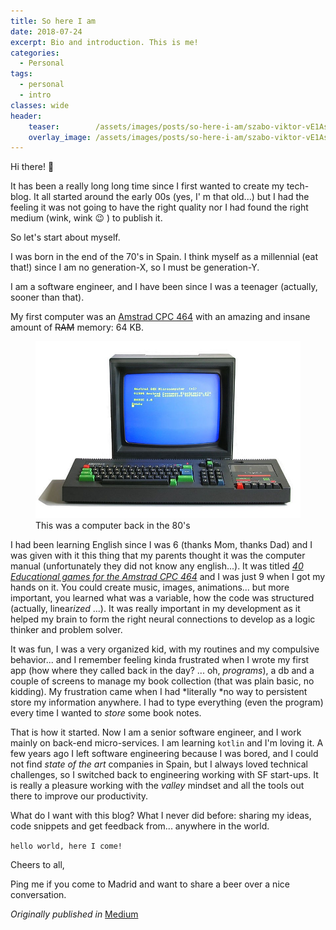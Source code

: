 ```yaml
---
title: So here I am
date: 2018-07-24
excerpt: Bio and introduction. This is me!
categories:
  - Personal
tags:
  - personal
  - intro
classes: wide
header:
    teaser:        /assets/images/posts/so-here-i-am/szabo-viktor-vE1As8YoJRs-unsplash-rotated.webp
    overlay_image: /assets/images/posts/so-here-i-am/szabo-viktor-vE1As8YoJRs-unsplash-rotated.webp
---
```


Hi there! :wave:

It has been a really long long time since I first wanted to create my tech-blog. It all started around the early 
00s (yes, I' m that old...) but I had the feeling it was not going to have the right quality nor I had found the right 
medium (wink, wink :wink: ) to publish it.

So let's start about myself.

I was born in the end of the 70's in Spain. I think myself as a millennial (eat that!) since I am no generation-X, so I 
must be generation-Y.

I am a software engineer, and I have been since I was a teenager (actually, sooner than that).

My first computer was an [Amstrad CPC 464](https://en.wikipedia.org/wiki/Amstrad_CPC#CPC464) with an amazing and insane 
amount of ~~RAM~~ memory: 64 KB.

<figure>
    <img src="/assets/images/posts/so-here-i-am/amstrad-cpc.jpeg" alt="This was a computer back in the 80's">
    <figcaption>This was a computer back in the 80's</figcaption>
</figure>

I had been learning English since I was 6 (thanks Mom, thanks Dad) and I was given with it this thing that my parents 
thought it was the computer manual (unfortunately they did not know any english...).
It was titled *[40 Educational games for the Amstrad CPC 464](http://www.cpcwiki.eu/index.php/40_Educational_Games_for_the_Amstrad_CPC464)* 
and I was just 9 when I got my hands on it. 
You could create music, images, animations... but more important, you learned what was a variable, how the code was 
structured (actually, linear*ized* ...). It was really important in my development as it helped my brain to form the right 
neural connections to develop as a logic thinker and problem solver.

It was fun, I was a very organized kid, with my routines and my compulsive behavior... and I remember feeling kinda 
frustrated when I wrote my first app (how where they called back in the day? ... oh, *programs*), a db and a couple of 
screens to manage my book collection (that was plain basic, no kidding). My frustration came when I had *literally *no 
way to persistent store my information anywhere. I had to type everything (even the program) every time I wanted to 
*store* some book notes.

That is how it started. Now I am a senior software engineer, and I work mainly on back-end micro-services. I am learning 
`kotlin` and I'm loving it. A few years ago I left software engineering because I was bored, and I could not find 
*state of the art* companies in Spain, but I always loved technical challenges, so I switched back to engineering working 
with SF start-ups. It is really a pleasure working with the *valley* mindset and all the tools out there to improve
 our productivity.

What do I want with this blog? What I never did before: sharing my ideas, code snippets and get feedback from... 
anywhere in the world.

`hello world, here I come!`

Cheers to all,

Ping me if you come to Madrid and want to share a beer over a nice conversation.

_Originally published in_ [<i class="fab fa-fw fa-medium"></i>Medium](https://medium.com/@juan_ara/about-myself-35a9745cc4fa)
